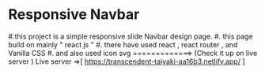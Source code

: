 # Responsive Navbar

#.this project is a simple responsive slide Navbar design page.
#. this page build on mainly " react js "
#. there have used react , react router , and Vanilla CSS
#. and also used icon svg
=============> (Check it up on live server )
Live server =>[ https://transcendent-taiyaki-aa16b3.netlify.app/ ]
